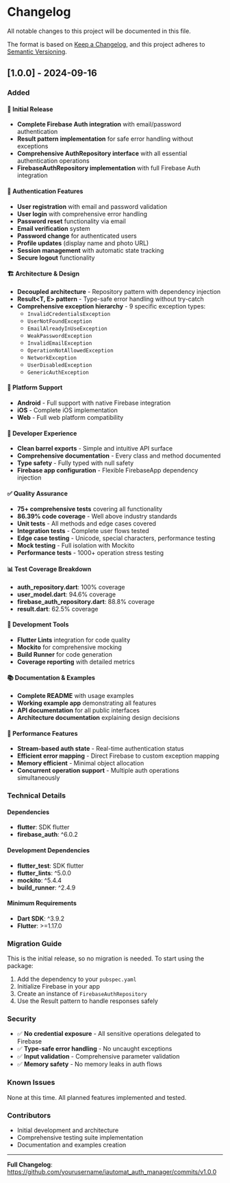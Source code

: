 # Changelog

All notable changes to this project will be documented in this file.

The format is based on [Keep a Changelog](https://keepachangelog.com/en/1.0.0/),
and this project adheres to [Semantic Versioning](https://semver.org/spec/v2.0.0.html).

## [1.0.0] - 2024-09-16

### Added

#### 🎉 Initial Release
- **Complete Firebase Auth integration** with email/password authentication
- **Result pattern implementation** for safe error handling without exceptions
- **Comprehensive AuthRepository interface** with all essential authentication operations
- **FirebaseAuthRepository implementation** with full Firebase Auth integration

#### 🔐 Authentication Features
- **User registration** with email and password validation
- **User login** with comprehensive error handling
- **Password reset** functionality via email
- **Email verification** system
- **Password change** for authenticated users
- **Profile updates** (display name and photo URL)
- **Session management** with automatic state tracking
- **Secure logout** functionality

#### 🏗️ Architecture & Design
- **Decoupled architecture** - Repository pattern with dependency injection
- **Result<T, E> pattern** - Type-safe error handling without try-catch
- **Comprehensive exception hierarchy** - 9 specific exception types:
  - `InvalidCredentialsException`
  - `UserNotFoundException`
  - `EmailAlreadyInUseException`
  - `WeakPasswordException`
  - `InvalidEmailException`
  - `OperationNotAllowedException`
  - `NetworkException`
  - `UserDisabledException`
  - `GenericAuthException`

#### 📱 Platform Support
- **Android** - Full support with native Firebase integration
- **iOS** - Complete iOS implementation
- **Web** - Full web platform compatibility

#### 🧩 Developer Experience
- **Clean barrel exports** - Simple and intuitive API surface
- **Comprehensive documentation** - Every class and method documented
- **Type safety** - Fully typed with null safety
- **Firebase app configuration** - Flexible FirebaseApp dependency injection

#### ✅ Quality Assurance
- **75+ comprehensive tests** covering all functionality
- **86.39% code coverage** - Well above industry standards
- **Unit tests** - All methods and edge cases covered
- **Integration tests** - Complete user flows tested
- **Edge case testing** - Unicode, special characters, performance testing
- **Mock testing** - Full isolation with Mockito
- **Performance tests** - 1000+ operation stress testing

#### 📊 Test Coverage Breakdown
- **auth_repository.dart**: 100% coverage
- **user_model.dart**: 94.6% coverage
- **firebase_auth_repository.dart**: 88.8% coverage
- **result.dart**: 62.5% coverage

#### 🔧 Development Tools
- **Flutter Lints** integration for code quality
- **Mockito** for comprehensive mocking
- **Build Runner** for code generation
- **Coverage reporting** with detailed metrics

#### 📚 Documentation & Examples
- **Complete README** with usage examples
- **Working example app** demonstrating all features
- **API documentation** for all public interfaces
- **Architecture documentation** explaining design decisions

#### 🚀 Performance Features
- **Stream-based auth state** - Real-time authentication status
- **Efficient error mapping** - Direct Firebase to custom exception mapping
- **Memory efficient** - Minimal object allocation
- **Concurrent operation support** - Multiple auth operations simultaneously

### Technical Details

#### Dependencies
- **flutter**: SDK flutter
- **firebase_auth**: ^6.0.2

#### Development Dependencies
- **flutter_test**: SDK flutter
- **flutter_lints**: ^5.0.0
- **mockito**: ^5.4.4
- **build_runner**: ^2.4.9

#### Minimum Requirements
- **Dart SDK**: ^3.9.2
- **Flutter**: >=1.17.0

### Migration Guide

This is the initial release, so no migration is needed. To start using the package:

1. Add the dependency to your `pubspec.yaml`
2. Initialize Firebase in your app
3. Create an instance of `FirebaseAuthRepository`
4. Use the Result pattern to handle responses safely

### Security

- ✅ **No credential exposure** - All sensitive operations delegated to Firebase
- ✅ **Type-safe error handling** - No uncaught exceptions
- ✅ **Input validation** - Comprehensive parameter validation
- ✅ **Memory safety** - No memory leaks in auth flows

### Known Issues

None at this time. All planned features implemented and tested.

### Contributors

- Initial development and architecture
- Comprehensive testing suite implementation
- Documentation and examples creation

---

**Full Changelog**: https://github.com/yourusername/iautomat_auth_manager/commits/v1.0.0
